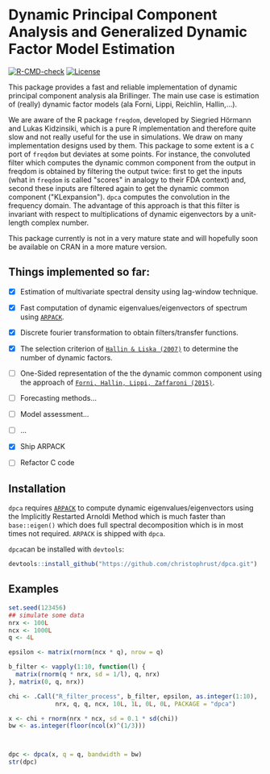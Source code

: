 # Dynamic Principal Component Analysis and Generalized Dynamic Factor Model Estimation

<!-- badges: start -->
[![R-CMD-check](https://github.com/christophrust/dpca/actions/workflows/check-standard.yaml/badge.svg)](https://github.com/christophrust/dpca/actions/workflows/check-standard.yaml)
[![License](https://img.shields.io/github/license/christophrust/dpca)](./LICENSE)
<!-- badges: end -->

This package provides a fast and reliable implementation of dynamic principal component analysis ala Brillinger. The main use case is estimation of (really) dynamic factor models (ala Forni, Lippi, Reichlin, Hallin,...).

We are aware of the R package `freqdom`, developed by Siegried Hörmann and Lukas Kidzinsiki, which is a pure R implementation and therefore quite slow and not really useful for the use in simulations. We draw on many implementation designs used by them. This package to some extent is a `C` port of `freqdom` but deviates at some points. For instance, the convoluted filter which computes the dynamic common component from the output in freqdom is obtained by filtering the output twice: first to get the inputs \(what in `freqdom` is called "scores" in analogy to their FDA context\) and, second these inputs are filtered again to get the dynamic common component \("KLexpansion"\). `dpca` computes the convolution in the frequency domain. The advantage of this approach is that this filter is invariant with respect to multiplications of dynamic eigenvectors by a unit-length complex number.

This package currently is not in a very mature state and will hopefully soon be available on CRAN in a more mature version.

## Things implemented so far:

- [x] Estimation of multivariate spectral density using lag-window technique.
- [x] Fast computation of dynamic eigenvalues/eigenvectors of spectrum using [`ARPACK`](https://en.wikipedia.org/wiki/ARPACK).
- [x] Discrete fourier transformation to obtain filters/transfer functions.
- [x] The selection criterion of [`Hallin & Liska (2007)`](https://doi.org/10.1198/016214506000001275) to determine the number of dynamic factors.
- [ ] One-Sided representation of the the dynamic common component using the approach of [`Forni, Hallin, Lippi, Zaffaroni (2015)`](http://dx.doi.org/10.1016/j.jeconom.2013.10.017).
- [ ] Forecasting methods...
- [ ] Model assessment...
- [ ] ...
- [x] Ship ARPACK
- [ ] Refactor C code




## Installation

`dpca` requires [`ARPACK`](https://en.wikipedia.org/wiki/ARPACK) to compute dynamic eigenvalues/eigenvectors using the Implicitly Restarted Arnoldi Method which is much faster than `base::eigen()` which does full spectral decomposition which is in most times not required. `ARPACK` is shipped with `dpca`.

`dpca`can be installed with `devtools`:

```r
devtools::install_github("https://github.com/christophrust/dpca.git")
```


## Examples

```r
set.seed(123456)
## simulate some data
nrx <- 100L
ncx <- 1000L
q <- 4L

epsilon <- matrix(rnorm(ncx * q), nrow = q)

b_filter <- vapply(1:10, function(l) {
  matrix(rnorm(q * nrx, sd = 1/l), q, nrx)
}, matrix(0, q, nrx))

chi <- .Call("R_filter_process", b_filter, epsilon, as.integer(1:10),
             nrx, q, q, ncx, 10L, 1L, 0L, 0L, PACKAGE = "dpca")

x <- chi + rnorm(nrx * ncx, sd = 0.1 * sd(chi))
bw <- as.integer(floor(ncol(x)^(1/3)))



dpc <- dpca(x, q = q, bandwidth = bw)
str(dpc)
```
